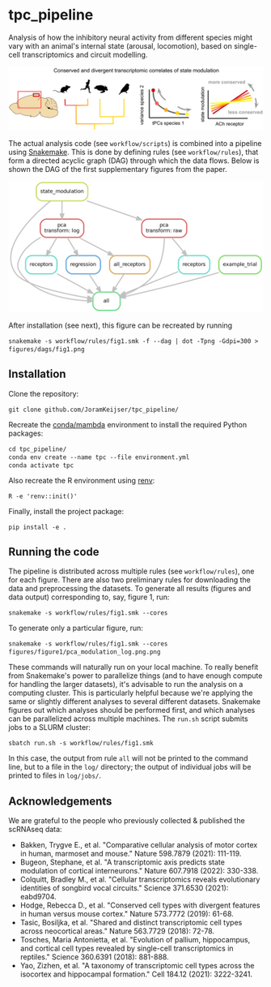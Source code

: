 # tpc_pipeline
Analysis of how the inhibitory neural activity from different species might vary with an animal's internal state (arousal, locomotion), 
based on single-cell transcriptomics and circuit modelling. 

<p align="center">
  <img width="800" src="./figures/tpc_fig0.png">
</p>

The actual analysis code (see `workflow/scripts`) is combined into a pipeline using [Snakemake](https://snakemake.readthedocs.io/en/stable/). This is done by defining rules (see `workflow/rules`),
that form a directed acyclic graph (DAG) through which the data flows. Below is shown the DAG of the first supplementary figures from the paper. 

<p align="center">
  <img width="600" src="./figures/dags/fig1.png">
</p>

After installation (see next), this figure can be recreated by running
```
snakemake -s workflow/rules/fig1.smk -f --dag | dot -Tpng -Gdpi=300 > figures/dags/fig1.png
```

## Installation

Clone the repository:
```
git clone github.com/JoramKeijser/tpc_pipeline/
```
Recreate the [conda/mambda](https://github.com/mamba-org/mamba) environment to install the required Python packages:
```
cd tpc_pipeline/
conda env create --name tpc --file environment.yml
conda activate tpc
```
Also recreate the R environment using [renv](https://rstudio.github.io/renv/index.html):
```
R -e 'renv::init()'
```
Finally, install the project package:
```
pip install -e .
```

## Running the code
The pipeline is distributed across multiple rules (see `workflow/rules`), one for each figure. There are also two
preliminary rules for downloading the data and preprocessing the datasets. 
To generate all results (figures and data output) corresponding to, say, figure 1, run:

```
snakemake -s workflow/rules/fig1.smk --cores
```

To generate only a particular figure, run:
```
snakemake -s workflow/rules/fig1.smk --cores figures/figure1/pca_modulation_log.png.png
```

These commands will naturally run on your local machine. To really benefit from Snakemake's power to parallelize things
(and to have enough compute for handling the larger datasets), it's advisable to run the analysis on a computing cluster.
This is particularly helpful because we're applying the same or slightly different analyses to several different datasets. 
Snakemake figures out which analyses should be performed first, and which analyses can be parallelized across multiple machines. 
The `run.sh` script submits jobs to a SLURM cluster:
```
sbatch run.sh -s workflow/rules/fig1.smk
```
In this case, the output from rule `all` will not be printed to the command line, but to a file in the `log/` directory; the output of individual jobs will be printed to files in `log/jobs/`.  

## Acknowledgements

We are grateful to the people who previously collected & published the scRNAseq data: 
* Bakken, Trygve E., et al. "Comparative cellular analysis of motor cortex in human, marmoset and mouse." Nature 598.7879 (2021): 111-119.
* Bugeon, Stephane, et al. "A transcriptomic axis predicts state modulation of cortical interneurons." Nature 607.7918 (2022): 330-338.
* Colquitt, Bradley M., et al. "Cellular transcriptomics reveals evolutionary identities of songbird vocal circuits." Science 371.6530 (2021): eabd9704.
* Hodge, Rebecca D., et al. "Conserved cell types with divergent features in human versus mouse cortex." Nature 573.7772 (2019): 61-68.
* Tasic, Bosiljka, et al. "Shared and distinct transcriptomic cell types across neocortical areas." Nature 563.7729 (2018): 72-78.
* Tosches, Maria Antonietta, et al. "Evolution of pallium, hippocampus, and cortical cell types revealed by single-cell transcriptomics in reptiles." Science 360.6391 (2018): 881-888.
* Yao, Zizhen, et al. "A taxonomy of transcriptomic cell types across the isocortex and hippocampal formation." Cell 184.12 (2021): 3222-3241.
